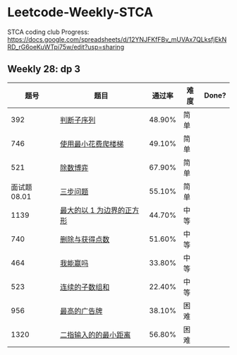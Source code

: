 # Leetcode-Weekly-STCA
STCA coding club 
Progress: https://docs.google.com/spreadsheets/d/12YNJFKfFBv_mUVAx7QLksfjEkNRD_rG6oeKuWTpi75w/edit?usp=sharing

## Weekly 28: dp 3

|题号       |题目                                                                                               |通过率   |难度|Done?|
|---------|-------------------------------------------------------------------------------------------------|------|--|-----|
|392      |[判断子序列](https://leetcode-cn.com/problems/is-subsequence/)                                        |48.90%|简单|     |
|746      |[使用最小花费爬楼梯](https://leetcode-cn.com/problems/min-cost-climbing-stairs/)                          |49.10%|简单|     |
|521      |[除数博弈](https://leetcode-cn.com/problems/divisor-game/)                                           |67.90%|简单|     |
|面试题 08.01|[三步问题](https://leetcode-cn.com/problems/three-steps-problem-lcci/)                               |55.10%|简单|     |
|1139     |[最大的以 1 为边界的正方形](https://leetcode-cn.com/problems/largest-1-bordered-square/)                    |44.70%|中等|     |
|740      |[删除与获得点数](https://leetcode-cn.com/problems/delete-and-earn/)                                     |51.60%|中等|     |
|464      |[我能赢吗](https://leetcode-cn.com/problems/can-i-win/)                                              |33.80%|中等|     |
|523      |[连续的子数组和](https://leetcode-cn.com/problems/continuous-subarray-sum/)                             |22.40%|中等|     |
|956      |[最高的广告牌](https://leetcode-cn.com/problems/tallest-billboard/)                                    |38.10%|困难|     |
|1320     |[二指输入的的最小距离](https://leetcode-cn.com/problems/minimum-distance-to-type-a-word-using-two-fingers/)|56.80%|困难|     |

